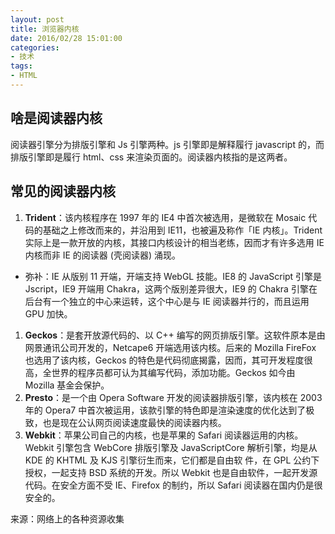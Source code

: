 ```yaml
---
layout: post
title: 浏览器内核
date: 2016/02/28 15:01:00
categories:
- 技术
tags:
- HTML
---
```


## 啥是阅读器内核

阅读器引擎分为排版引擎和 Js 引擎两种。js 引擎即是解释履行 javascript 的，而排版引擎即是履行 html、css 来渲染页面的。阅读器内核指的是这两者。

## 常见的阅读器内核

1. **Trident**：该内核程序在 1997 年的 IE4 中首次被选用，是微软在 Mosaic 代码的基础之上修改而来的，并沿用到 IE11，也被遍及称作「IE 内核」。Trident 实际上是一款开放的内核，其接口内核设计的相当老练，因而才有许多选用 IE 内核而非 IE 的阅读器 (壳阅读器) 涌现。

- 弥补：IE 从版别 11 开端，开端支持 WebGL 技能。IE8 的 JavaScript 引擎是 Jscript，IE9 开端用 Chakra，这两个版别差异很大，IE9 的 Chakra 引擎在后台有一个独立的中心来运转，这个中心是与 IE 阅读器并行的，而且运用 GPU 加快。

1. **Geckos**：是套开放源代码的、以 C++ 编写的网页排版引擎。这软件原本是由网景通讯公司开发的，Netcape6 开端选用该内核。后来的 Mozilla FireFox 也选用了该内核，Geckos 的特色是代码彻底揭露，因而，其可开发程度很高，全世界的程序员都可认为其编写代码，添加功能。Geckos 如今由 Mozilla 基金会保护。
2. **Presto**：是一个由 Opera Software 开发的阅读器排版引擎，该内核在 2003 年的 Opera7 中首次被运用，该款引擎的特色即是渲染速度的优化达到了极致，也是现在公认网页阅读速度最快的阅读器内核。
3. **Webkit**：苹果公司自己的内核，也是苹果的 Safari 阅读器运用的内核。Webkit 引擎包含 WebCore 排版引擎及 JavaScriptCore 解析引擎，均是从 KDE 的 KHTML 及 KJS 引擎衍生而来，它们都是自由软 件，在 GPL 公约下授权，一起支持 BSD 系统的开发。所以 Webkit 也是自由软件，一起开发源代码。在安全方面不受 IE、Firefox 的制约，所以 Safari 阅读器在国内仍是很安全的。

来源：网络上的各种资源收集
